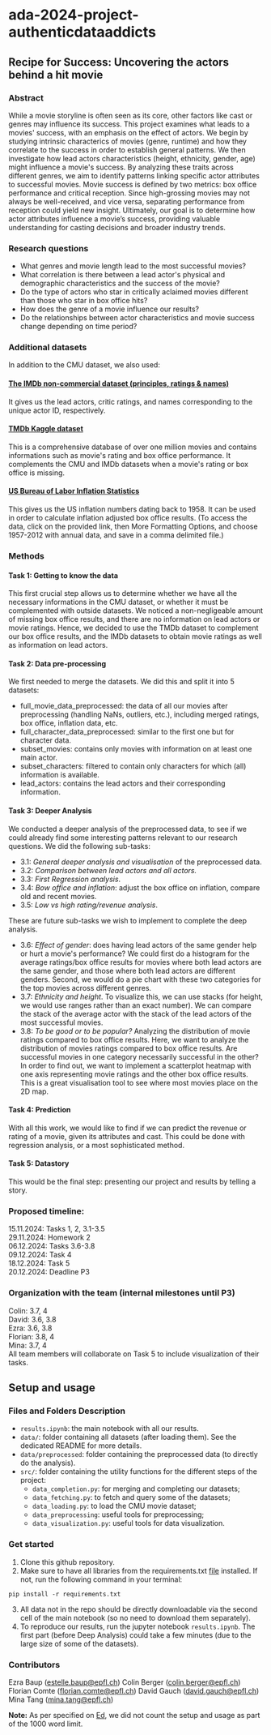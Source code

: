 # ada-2024-project-authenticdataaddicts

## Recipe for Success: Uncovering the actors behind a hit movie

### Abstract
While a movie storyline is often seen as its core, other factors like cast or genres may influence its success.
This project examines what leads to a movies' success, with an emphasis on the effect of actors. We begin by studying intrinsic characterics of movies (genre, runtime) and how they correlate to the success in order to establish general patterns. We then investigate how lead actors characteristics (height, ethnicity, gender, age) might influence a movie's success. By analyzing these traits across different genres, we aim to identify patterns linking specific actor attributes to successful movies. Movie success is defined by two metrics: box office performance and critical reception. Since high-grossing movies may not always be well-received, and vice versa, separating performance from reception could yield new insight. Ultimately, our goal is to determine how actor attributes influence a movie’s success, providing valuable understanding for casting decisions and broader industry trends.

### Research questions
- What genres and movie length lead to the most successful movies?
- What correlation is there between a lead actor's physical and demographic characteristics and the success of the movie?
- Do the type of actors who star in critically aclaimed movies different than those who star in box office hits? 
- How does the genre of a movie influence our results? 
- Do the relationships between actor characteristics and movie success change depending on time period?

### Additional datasets
In addition to the CMU dataset, we also used:
#### [The IMDb non-commercial dataset (principles, ratings & names)](https://datasets.imdbws.com)
It gives us the lead actors, critic ratings, and names corresponding to the unique actor ID, respectively.
#### [TMDb Kaggle dataset](https://www.kaggle.com/datasets/asaniczka/tmdb-movies-dataset-2023-930k-movies?resource=download)
This is a comprehensive database of over one million movies and contains informations such as movie's rating and box office performance. It complements the CMU and IMDb datasets when a movie's rating or box office is missing. 
#### [US Bureau of Labor Inflation Statistics](https://data.bls.gov/timeseries/CUUR0000SA0L1E?output_view=pct_12mths)
This gives us the US inflation numbers dating back to 1958. It can be used in order to calculate inflation adjusted box office results. (To access the data, click on the provided link, then More Formatting Options, and choose 1957-2012 with annual data, and save in a comma delimited file.)

### Methods
#### Task 1: Getting to know the data
This first crucial step allows us to determine whether we have all the necessary informations in the CMU dataset, or whether it must be complemented with outside datasets. We noticed a non-negligeable amount of missing box office results, and there are no information on lead actors or movie ratings. Hence, we decided to use the TMDb dataset to complement our box office results, and the IMDb datasets to obtain movie ratings as well as information on lead actors. 
#### Task 2: Data pre-processing
We first needed to merge the datasets. We did this and split it into 5 datasets:
- full_movie_data_preprocessed: the data of all our movies after preprocessing (handling NaNs, outliers, etc.), including merged ratings, box office, inflation data, etc. 
- full_character_data_preprocessed: similar to the first one but for character data.
- subset_movies: contains only movies with information on at least one main actor.
- subset_characters: filtered to contain only characters for which (all) information is available.
- lead_actors: contains the lead actors and their corresponding information.
#### Task 3: Deeper Analysis
We conducted a deeper analysis of the preprocessed data, to see if we could already find some interesting patterns relevant to our research questions. We did the following sub-tasks:
  - 3.1: *General deeper analysis and visualisation* of the preprocessed data.
  - 3.2: *Comparison between lead actors and all actors.*
  - 3.3: *First Regression analysis*.
  - 3.4: *Bow office and inflation*: adjust the box office on inflation, compare old and recent movies.
  - 3.5: *Low vs high rating/revenue analysis*.

These are future sub-tasks we wish to implement to complete the deep analysis.
  - 3.6: *Effect of gender*: does having lead actors of the same gender help or hurt a movie's performance? We could first do a histogram for the average ratings/box office results for movies where both lead actors are the same gender, and those where both lead actors are different genders. Second, we would do a pie chart with these two categories for the top movies across different genres.
  - 3.7: *Ethnicity and height*. To visualize this, we can use stacks (for height, we would use ranges rather than an exact number). We can compare the stack of the average actor with the stack of the lead actors of the most successful movies. 
  - 3.8: *To be good or to be popular?* Analyzing the distribution of movie ratings compared to box office results. Here, we want to analyze the distribution of movies ratings compared to box office results. Are successful movies in one category necessarily successful in the other? In order to find out, we want to implement a scatterplot heatmap with one axis representing movie ratings and the other box office results. This is a great visualisation tool to see where most movies place on the 2D map.

#### Task 4: Prediction
With all this work, we would like to find if we can predict the revenue or rating of a movie, given its attributes and cast. This could be done with regression analysis, or a most sophisticated method.

#### Task 5: Datastory
This would be the final step: presenting our project and results by telling a story.

### Proposed timeline:
15.11.2024: Tasks 1, 2, 3.1-3.5 <br /> 
29.11.2024: Homework 2 <br /> 
06.12.2024: Tasks 3.6-3.8 <br /> 
09.12.2024: Task 4 <br /> 
18.12.2024: Task 5 <br /> 
20.12.2024: Deadline P3 <br /> 

### Organization with the team (internal milestones until P3)
Colin: 3.7, 4 <br /> 
David: 3.6, 3.8 <br /> 
Ezra: 3.6, 3.8 <br /> 
Florian: 3.8, 4 <br /> 
Mina: 3.7, 4 <br /> 
All team members will collaborate on Task 5 to include visualization of their tasks.

## Setup and usage

### Files and Folders Description
* `results.ipynb`: the main notebook with all our results.
* `data/`: folder containing all datasets (after loading them). See the dedicated README for more details.
* `data/preprocessed`: folder containing the preprocessed data (to directly do the analysis).
* `src/`: folder containing the utility functions for the different steps of the project:
    - `data_completion.py`: for merging and completing our datasets;
    - `data_fetching.py`: to fetch and query some of the datasets;
    - `data_loading.py`: to load the CMU movie dataset;
    - `data_preprocessing`: useful tools for preprocessing;
    - `data_visualization.py`: useful tools for data visualization.

### Get started
1. Clone this github repository.
2. Make sure to have all libraries from the requirements.txt [file](requirements.txt) installed. If not, run the following command in your terminal:
```
pip install -r requirements.txt
```
3. All data not in the repo should be directly downloadable via the second cell of the main notebook (so no need to download them separately).
4. To reproduce our results, run the jupyter notebook `results.ipynb`. The first part (before Deep Analysis) could take a few minutes (due to the large size of some of the datasets).

### Contributors
Ezra Baup (estelle.baup@epfl.ch)
Colin Berger (colin.berger@epfl.ch)
Florian Comte (florian.comte@epfl.ch)
David Gauch (david.gauch@epfl.ch)
Mina Tang (mina.tang@epfl.ch)

**Note:** As per specified on [Ed](https://edstem.org/eu/courses/1490/discussion/140562), we did not count the setup and usage as part of the 1000 word limit.
